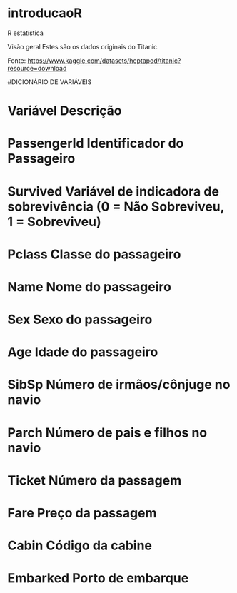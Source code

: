 # introducaoR
R estatística


Visão geral
Estes são os dados originais do Titanic.


Fonte: https://www.kaggle.com/datasets/heptapod/titanic?resource=download



#DICIONÁRIO DE VARIÁVEIS
# Variável	Descrição
# PassengerId	Identificador do Passageiro
# Survived	Variável de indicadora de sobrevivência (0 = Não Sobreviveu, 1 = Sobreviveu)
# Pclass	Classe do passageiro
# Name	Nome do passageiro
# Sex	Sexo do passageiro
# Age	Idade do passageiro
# SibSp	Número de irmãos/cônjuge no navio
# Parch	Número de pais e filhos no navio
# Ticket	Número da passagem
# Fare	Preço da passagem
# Cabin	Código da cabine
# Embarked	Porto de embarque
